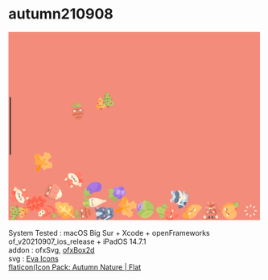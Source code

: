 # autumn210908
![](https://github.com/yuyurigi/autumn210908/blob/main/0.gif)  

System Tested : macOS Big Sur + Xcode + openFrameworks of_v20210907_ios_release + iPadOS 14.7.1  
addon : ofxSvg, [ofxBox2d](https://github.com/vanderlin/ofxBox2d)  
svg : 
[Eva Icons](https://akveo.github.io/eva-icons/#/)  
[flaticon(Icon Pack: Autumn Nature | Flat](https://www.flaticon.com/packs/autumn-nature-55)
